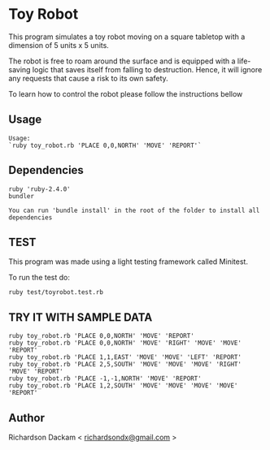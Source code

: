 # Toy Robot

This program simulates a toy robot moving on a square tabletop with a dimension
of 5 units x 5 units. 

The robot is free to roam around the surface and is equipped with a life-saving
logic that saves itself from falling to destruction. Hence, it will ignore 
any requests that cause a risk to its own safety.

To learn how to control the robot please follow the instructions bellow

## Usage
    Usage:
    `ruby toy_robot.rb 'PLACE 0,0,NORTH' 'MOVE' 'REPORT'`

## Dependencies
    ruby 'ruby-2.4.0'
    bundler

    You can run 'bundle install' in the root of the folder to install all
    dependencies

## TEST
  This program was made using a light testing framework called Minitest.

  To run the test do:

  `ruby test/toyrobot.test.rb`


## TRY IT WITH SAMPLE DATA
    ruby toy_robot.rb 'PLACE 0,0,NORTH' 'MOVE' 'REPORT'
    ruby toy_robot.rb 'PLACE 0,0,NORTH' 'MOVE' 'RIGHT' 'MOVE' 'MOVE' 'REPORT'
    ruby toy_robot.rb 'PLACE 1,1,EAST' 'MOVE' 'MOVE' 'LEFT' 'REPORT'
    ruby toy_robot.rb 'PLACE 2,5,SOUTH' 'MOVE' 'MOVE' 'MOVE' 'RIGHT' 'MOVE' 'REPORT'
    ruby toy_robot.rb 'PLACE -1,-1,NORTH' 'MOVE' 'REPORT'
    ruby toy_robot.rb 'PLACE 1,2,SOUTH' 'MOVE' 'MOVE' 'MOVE' 'MOVE' 'REPORT'

## Author

Richardson Dackam < richardsondx@gmail.com >